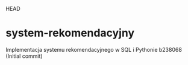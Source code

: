  HEAD

# system-rekomendacyjny
Implementacja systemu rekomendacyjnego w SQL i Pythonie
 b238068 (Initial commit)
